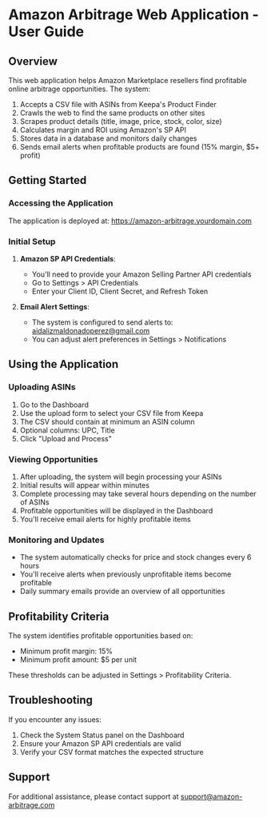 # Amazon Arbitrage Web Application - User Guide

## Overview

This web application helps Amazon Marketplace resellers find profitable online arbitrage opportunities. The system:

1. Accepts a CSV file with ASINs from Keepa's Product Finder
2. Crawls the web to find the same products on other sites
3. Scrapes product details (title, image, price, stock, color, size)
4. Calculates margin and ROI using Amazon's SP API
5. Stores data in a database and monitors daily changes
6. Sends email alerts when profitable products are found (15% margin, $5+ profit)

## Getting Started

### Accessing the Application

The application is deployed at: https://amazon-arbitrage.yourdomain.com

### Initial Setup

1. **Amazon SP API Credentials**:
   - You'll need to provide your Amazon Selling Partner API credentials
   - Go to Settings > API Credentials
   - Enter your Client ID, Client Secret, and Refresh Token

2. **Email Alert Settings**:
   - The system is configured to send alerts to: aidalizmaldonadoperez@gmail.com
   - You can adjust alert preferences in Settings > Notifications

## Using the Application

### Uploading ASINs

1. Go to the Dashboard
2. Use the upload form to select your CSV file from Keepa
3. The CSV should contain at minimum an ASIN column
4. Optional columns: UPC, Title
5. Click "Upload and Process"

### Viewing Opportunities

1. After uploading, the system will begin processing your ASINs
2. Initial results will appear within minutes
3. Complete processing may take several hours depending on the number of ASINs
4. Profitable opportunities will be displayed in the Dashboard
5. You'll receive email alerts for highly profitable items

### Monitoring and Updates

- The system automatically checks for price and stock changes every 6 hours
- You'll receive alerts when previously unprofitable items become profitable
- Daily summary emails provide an overview of all opportunities

## Profitability Criteria

The system identifies profitable opportunities based on:
- Minimum profit margin: 15%
- Minimum profit amount: $5 per unit

These thresholds can be adjusted in Settings > Profitability Criteria.

## Troubleshooting

If you encounter any issues:
1. Check the System Status panel on the Dashboard
2. Ensure your Amazon SP API credentials are valid
3. Verify your CSV format matches the expected structure

## Support

For additional assistance, please contact support at support@amazon-arbitrage.com
